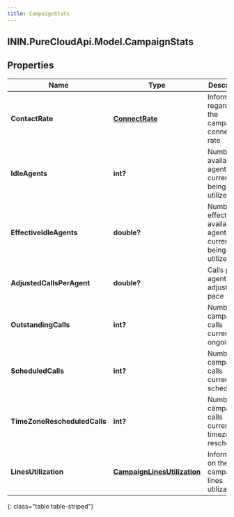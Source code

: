 ```yaml
---
title: CampaignStats
---
```

## ININ.PureCloudApi.Model.CampaignStats

## Properties

|Name | Type | Description | Notes|
|------------ | ------------- | ------------- | -------------|
| **ContactRate** | [**ConnectRate**](ConnectRate.html) | Information regarding the campaign&#39;s connect rate | [optional] |
| **IdleAgents** | **int?** | Number of available agents not currently being utilized | [optional] |
| **EffectiveIdleAgents** | **double?** | Number of effective available agents not currently being utilized | [optional] |
| **AdjustedCallsPerAgent** | **double?** | Calls per agent adjusted by pace | [optional] |
| **OutstandingCalls** | **int?** | Number of campaign calls currently ongoing | [optional] |
| **ScheduledCalls** | **int?** | Number of campaign calls currently scheduled | [optional] |
| **TimeZoneRescheduledCalls** | **int?** | Number of campaign calls currently timezone rescheduled | [optional] |
| **LinesUtilization** | [**CampaignLinesUtilization**](CampaignLinesUtilization.html) | Information on the campaign&#39;s lines utilization | [optional] |
{: class="table table-striped"}


